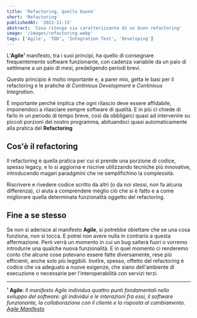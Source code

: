 ```yaml
---
title: 'Refactoring, quello buono'
short: 'Refactoring'
publishedAt: '2021-11-15'
abstract: 'Cosa ritengo sia caratterizzante di un buon refactoring'
image: '/images/refactoring.webp'
tags: ['Agile', 'TDD', 'Integration Test', 'Developing']
---
```


L'**Agile**¹ manifesto, tra i suoi principi, ha quello di consegnare frequentemente software funzionante, con cadenza variabile da un paio di settimane a un paio di mesi, predeligendo periodi brevi.

Questo principio è molto importante e, a parer mio, getta le basi per il refactoring e le pratiche di *Continious Development* e *Continious Integration*.

È importante perché implica che ogni rilascio deve essere affidabile, imponendoci a rilasciare sempre software di qualità. E in più ci chiede di farlo in un periodo di tempo breve, così da obbligarci quasi ad intervenire su piccoli porzioni del nostro programma, abituandoci quasi automaticamente alla pratica del **Refactoring**

## Cos'è il refactoring
Il refactoring è quella pratica per cui si prende una porzione di codice, spesso legacy, e lo si aggiorna e riscrive utilizzando tecniche più innovative, introducendo magari paradgmini che ne semplifichino la complessità.

Riscrivere e rivedere codice scritto da altri (o da noi stessi, non fa alcuna differenza), ci aiuta a comprendere meglio ciò che si è fatto e a come migliorare quella determinata funzionalità oggetto del refactoring.

## Fine a se stesso
Se non si aderisce al manifesto **Agile**, si potrebbe obiettare che se una cosa funziona, non si tocca. E potrei non avere nulla in contrario a questa affermazione. Però verrà un momento in cui un bug salterà fuori o vorremo introdurre una qualche nuova funzionalità. E in quel momento ci renderemo conto che alcune cose potevano essere fatte diversamente, rese più efficienti, anche solo più leggibili.
Inotlre, spesso, offetto del refactoring è codice che va adeguato a nuove esigenze, che siano dell'ambiente di esecuzione o necessarie per l'interoperabilità con servizi terzi.

---

¹ **Agile**: *Il manifesto Agile individua quattro punti fondamentali nello sviluppo del software: gli individui e le interazioni fra essi, il software funzionante, la collaborazione con il cliente e la risposta al cambiamento. [Agile Manifesto](https://agilemanifesto.org/iso/it/manifesto.html)*
